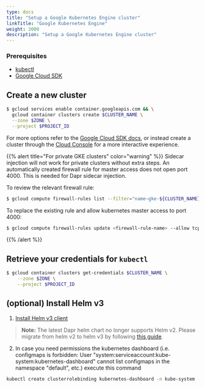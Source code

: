 ```yaml
---
type: docs
title: "Setup a Google Kubernetes Engine cluster"
linkTitle: "Google Kubernetes Engine"
weight: 3000
description: "Setup a Google Kubernetes Engine cluster"
---
```


### Prerequisites

- [kubectl](https://kubernetes.io/docs/tasks/tools/install-kubectl/)
- [Google Cloud SDK](https://cloud.google.com/sdk)

## Create a new cluster
```bash
$ gcloud services enable container.googleapis.com && \
  gcloud container clusters create $CLUSTER_NAME \
  --zone $ZONE \
  --project $PROJECT_ID
```
For more options refer to the [Google Cloud SDK docs](https://cloud.google.com/sdk/gcloud/reference/container/clusters/create), or instead create a cluster through the [Cloud Console](https://console.cloud.google.com/kubernetes) for a more interactive experience.

{{% alert title="For private GKE clusters" color="warning" %}}
Sidecar injection will not work for private clusters without extra steps. An automatically created firewall rule for master access does not open port 4000. This is needed for Dapr sidecar injection.

To review the relevant firewall rule:
```bash
$ gcloud compute firewall-rules list --filter="name~gke-${CLUSTER_NAME}-[0-9a-z]*-master"
```

To replace the existing rule and allow kubernetes master access to port 4000:
```bash
$ gcloud compute firewall-rules update <firewall-rule-name> --allow tcp:10250,tcp:443,tcp:4000
```
{{% /alert %}}

## Retrieve your credentials for `kubectl`

```bash
$ gcloud container clusters get-credentials $CLUSTER_NAME \
    --zone $ZONE \
    --project $PROJECT_ID
```

## (optional) Install Helm v3

1. [Install Helm v3 client](https://helm.sh/docs/intro/install/)

> **Note:** The latest Dapr helm chart no longer supports Helm v2. Please migrate from helm v2 to helm v3 by following [this guide](https://helm.sh/blog/migrate-from-helm-v2-to-helm-v3/).

2. In case you need permissions  the kubernetes dashboard (i.e. configmaps is forbidden: User "system:serviceaccount:kube-system:kubernetes-dashboard" cannot list configmaps in the namespace "default", etc.) execute this command

```bash
kubectl create clusterrolebinding kubernetes-dashboard -n kube-system --clusterrole=cluster-admin --serviceaccount=kube-system:kubernetes-dashboard
```
